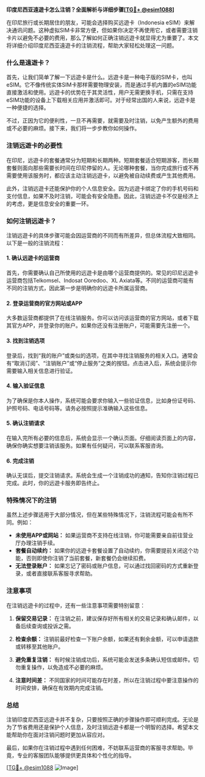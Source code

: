 **印度尼西亚遠遊卡怎么注销？全面解析与详细步骤[[TG💪+ @esim1088](https://t.me/s/esim1088)]**

在印尼旅行或长期居住的朋友，可能会选择购买远遊卡（Indonesia eSIM）来解决通讯问题。这种虚拟SIM卡非常方便，但如果你决定不再使用它，或者需要注销卡片以避免不必要的费用，那么了解如何正确注销远遊卡就显得尤为重要了。本文将详细介绍印度尼西亚遠遊卡的注销流程，帮助大家轻松处理这一问题。

### 什么是遠遊卡？

首先，让我们简单了解一下远遊卡是什么。远遊卡是一种电子版的SIM卡，也叫eSIM。它不像传统实体SIM卡那样需要物理安装，而是通过手机内置的eSIM功能直接激活和使用。远遊卡的优势在于其灵活性，用户无需更换手机，只需在支持eSIM功能的设备上下载相关应用并激活即可。对于经常出国的人来说，远遊卡是一种便捷的选择。

不过，正因为它的便利性，一旦不再需要，就需要及时注销，以免产生额外的费用或不必要的麻烦。接下来，我们将一步步教你如何操作。

### 注销远遊卡的必要性

在印尼，远遊卡的套餐通常分为短期和长期两种。短期套餐适合短期游客，而长期套餐则面向那些需要长时间在印尼停留的人。无论哪种套餐，当你完成旅行或不再需要使用该服务时，都应该主动注销远遊卡，以避免被自动续费或产生其他费用。

此外，注销远遊卡还能保护你的个人信息安全。因为远遊卡绑定了你的手机号码和支付信息，如果不及时注销，可能会有安全隐患。因此，注销远遊卡不仅是经济上的考虑，更是信息安全的重要一环。

### 如何注销远遊卡？

注销远遊卡的具体步骤可能会因运营商的不同而有所差异，但总体流程大致相同。以下是一般的注销流程：

#### 1. 确认远遊卡的运营商

首先，你需要确认自己所使用的远遊卡是由哪个运营商提供的。常见的印尼远遊卡运营商包括Telkomsel、Indosat Ooredoo、XL Axiata等。不同的运营商可能有不同的注销方式，因此第一步是明确你的远遊卡所属运营商。

#### 2. 登录运营商的官方网站或APP

大多数运营商都提供了在线注销服务。你可以访问该运营商的官方网站，或者下载其官方APP，并登录你的账户。如果你还没有注册账户，可能需要先注册一个。

#### 3. 找到注销选项

登录后，找到“我的账户”或类似的选项，在其中寻找注销服务的相关入口。通常会有“取消订阅”、“注销账户”或“停止服务”之类的按钮。点击进入后，系统会提示你需要输入相关信息进行验证。

#### 4. 输入验证信息

为了确保是你本人操作，系统可能会要求你输入一些验证信息，比如身份证号码、护照号码、电话号码等。请务必按照提示准确输入这些信息。

#### 5. 确认注销请求

在输入完所有必要的信息后，系统会显示一个确认页面。仔细阅读页面上的内容，确保你确实想要注销该服务。如果有任何疑问，可以联系客服咨询。

#### 6. 完成注销

确认无误后，提交注销请求。系统会生成一个注销成功的通知，告知你注销过程已完成。此时，你的远遊卡服务即告终止。

### 特殊情况下的注销

虽然上述步骤适用于大部分情况，但在某些特殊情况下，注销流程可能会有所不同。例如：

- **未使用APP或网站：** 如果运营商不支持在线注销，你可能需要亲自前往营业厅办理注销手续。
- **套餐自动续约：** 如果你的远遊卡套餐设置了自动续约，你需要提前关闭这个功能，否则即使你注销了当前套餐，新套餐仍会继续扣费。
- **无法登录账户：** 如果忘记了密码或账户信息，可以通过找回密码的方式重新登录，或者直接联系客服寻求帮助。

### 注意事项

在注销远遊卡的过程中，还有一些注意事项需要特别留意：

1. **保留交易记录：** 在注销之前，建议保存好所有相关的交易记录和确认邮件，以备后续查询或投诉之需。
   
2. **检查余额：** 注销前最好检查一下账户余额，如果还有剩余金额，可以申请退款或转移至其他账户。

3. **避免重复注销：** 有时候注销成功后，系统可能会发送多条确认短信或邮件。切勿重复操作，以免造成不必要的麻烦。

4. **注意时间差：** 不同国家的时间可能存在时差，所以在注销过程中要注意操作的时间安排，确保在有效期内完成注销。

### 总结

注销印度尼西亚远遊卡并不复杂，只要按照正确的步骤操作即可顺利完成。无论是为了节省费用还是保护个人信息，及时注销远遊卡都是一个明智的选择。希望本文能帮助你在面对注销问题时更加从容应对。

最后，如果你在注销过程中遇到任何困难，不妨联系运营商的客服寻求帮助。毕竟，专业的客服团队能够提供更具体和个性化的指导。

[[TG💪+ @esim1088](https://t.me/s/esim1088) ![Image](https://i.postimg.cc/4NQfJmqS/Snipaste-2025-05-13-00-14-12.png)]